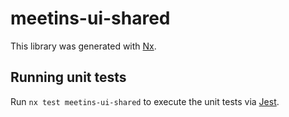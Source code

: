 # meetins-ui-shared

This library was generated with [Nx](https://nx.dev).

## Running unit tests

Run `nx test meetins-ui-shared` to execute the unit tests via [Jest](https://jestjs.io).

